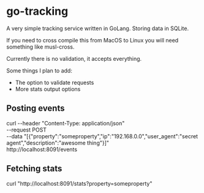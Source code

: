 # go-tracking

A very simple tracking service written in GoLang. Storing data in SQLite.

If you need to cross compile this from MacOS to Linux you will need something like musl-cross.

Currently there is no validation, it accepts everything.

Some things I plan to add:

- The option to validate requests
- More stats output options


## Posting events

curl --header "Content-Type: application/json" \
--request POST \
--data "[{\"property\":\"someproperty\",\"ip\":\"192.168.0.0\",\"user_agent\":\"secret agent\",\"description\":\"awesome thing\"}]" \
http://localhost:8091/events

## Fetching stats

curl "http://localhost:8091/stats?property=someproperty"
